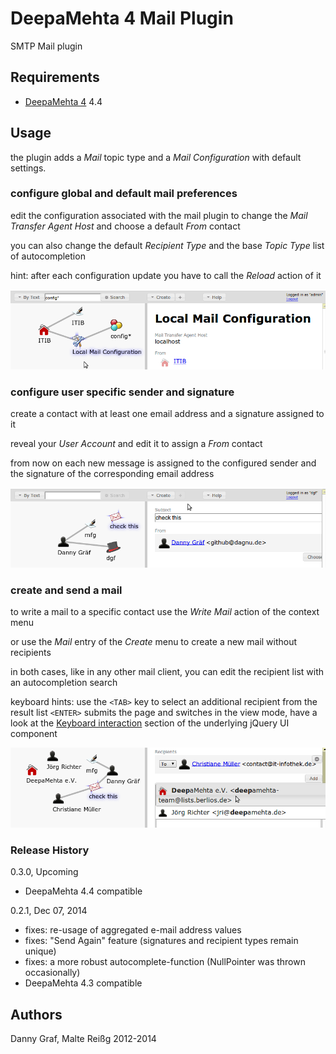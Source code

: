 # DeepaMehta 4 Mail Plugin

SMTP Mail plugin

## Requirements

  * [DeepaMehta 4](http://github.com/jri/deepamehta) 4.4

## Usage

the plugin adds a *Mail* topic type and a *Mail Configuration* with default settings.

### configure global and default mail preferences

edit the configuration associated with the mail plugin
to change the *Mail Transfer Agent Host* and choose a default *From* contact

you can also change the default *Recipient Type* and
the base *Topic Type* list of autocompletion

hint: after each configuration update you have to call the *Reload* action of it

![configuration](https://github.com/dgf/dm4-mail/raw/master/doc/configuration.png)

### configure user specific sender and signature

create a contact with at least one email address and a signature assigned to it

reveal your *User Account* and edit it to assign a *From* contact

from now on each new message is assigned to the configured sender and the signature
of the corresponding email address

![user configuration](https://github.com/dgf/dm4-mail/raw/master/doc/userconfig.png)

### create and send a mail

to write a mail to a specific contact use the *Write Mail* action of the context menu

or use the *Mail* entry of the *Create* menu to create a new mail without recipients

in both cases, like in any other mail client,
you can edit the recipient list with an autocompletion search

keyboard hints: use the `<TAB>` key to select an additional recipient from the result list
`<ENTER>` submits the page and switches in the view mode, have a look at the
[Keyboard interaction](http://api.jqueryui.com/autocomplete/) section
of the underlying jQuery UI component

![write mail](https://github.com/dgf/dm4-mail/raw/master/doc/mail.png)

### Release History

0.3.0, Upcoming

* DeepaMehta 4.4 compatible

0.2.1, Dec 07, 2014

* fixes: re-usage of aggregated e-mail address values
* fixes: "Send Again" feature (signatures and recipient types remain unique)
* fixes: a more robust autocomplete-function (NullPointer was thrown occasionally)
* DeepaMehta 4.3 compatible


Authors
-------
Danny Graf, Malte Reißg 2012-2014

